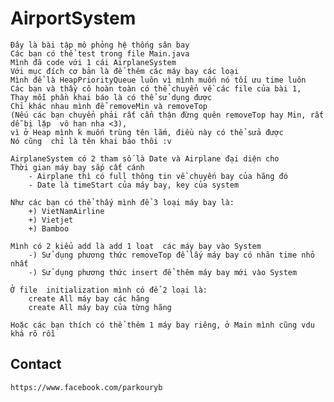 # AirportSystem
   
    Đây là bài tập mô phỏng hệ thống sân bay
    Các bạn có thể test trong file Main.java
    Mình đã code với 1 cái AirplaneSystem 
    Với mục đích cơ bản là để thêm các máy bay các loại
    Mình để là HeapPriorityQueue luôn vì mình muốn nó tối ưu time luôn
    Các bạn và thầy cô hoàn toàn có thể chuyển về các file của bài 1, 
    Thay mỗi phần khai báo là có thể sử dụng được
    Chỉ khác nhau mình để removeMin và removeTop
    (Nếu các bạn chuyển phải rất cẩn thận đừng quên removeTop hay Min, rất dễ bị lặp  vô hạn nha <3), 
    vì ở Heap mình k muốn trùng tên lắm, điều này có thể sửa được
    Nó cũng  chỉ là tên khai báo thôi :v 
    
    AirplaneSystem có 2 tham số là Date và Airplane đại diện cho
    Thời gian máy bay sắp cất cánh
        - Airplane thì có full thông tin về chuyến bay của hãng đó
        - Date là timeStart của máy bay, key của system
    
    Như các bạn có thể thấy mình để 3 loại máy bay là:
        +) VietNamAirline
        +) Vietjet
        +) Bamboo
    
    Mình có 2 kiểu add là add 1 loạt  các máy bay vào System
        -) Sử dụng phương thức removeTop để lấy máy bay có nhãn time nhỏ nhất
        -) Sử dụng phương thức insert để thêm máy bay mới vào System

    Ở file  initialization mình có để 2 loại là:
        create All máy bay các hãng    
        create All máy bay của từng hãng
    
    Hoặc các bạn thích có thể thêm 1 máy bay riêng, ở Main mình cũng vdu khá rõ rồi 
    
## Contact

    https://www.facebook.com/parkouryb